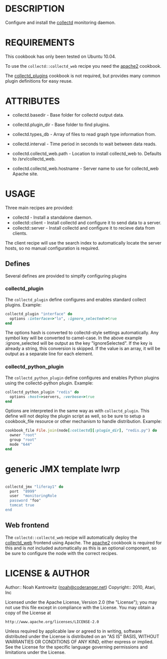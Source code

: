 # DESCRIPTION #

Configure and install the [collectd](http://collectd.org/) monitoring daemon.

# REQUIREMENTS #

This cookbook has only been tested on Ubuntu 10.04.

To use the `collectd::collectd_web` recipe you need the [apache2](https://github.com/opscode/cookbooks/tree/master/apache2) cookbook.

The [collectd_plugins](#) cookbook is not required, but provides many common plugin definitions for easy reuse.

# ATTRIBUTES #

* collectd.basedir - Base folder for collectd output data.
* collectd.plugin_dir - Base folder to find plugins.
* collectd.types_db - Array of files to read graph type information from.
* collectd.interval - Time period in seconds to wait between data reads.

* collectd.collectd_web.path - Location to install collectd_web to. Defaults to /srv/collectd_web.
* collectd.collectd_web.hostname - Server name to use for collectd_web Apache site.

# USAGE #

Three main recipes are provided:

* collectd - Install a standalone daemon.
* collectd::client - Install collectd and configure it to send data to a server.
* collectd::server - Install collectd and configure it to recieve data from clients.

The client recipe will use the search index to automatically locate the server hosts, so no manual configuration is required.

## Defines ##

Several defines are provided to simplfy configuring plugins

### collectd_plugin ###

The `collectd_plugin` define configures and enables standard collect plugins. Example:

```ruby
collectd_plugin "interface" do
  options :interface=>"lo", :ignore_selected=>true
end
```

The options hash is converted to collectd-style settings automatically. Any symbol key will be converted to camel-case. In the above example :ignore_selected will be output as the
key "IgnoreSelected". If the key is already a string, this conversion is skipped. If the value is an array, it will be output as a separate line for each element.

### collectd_python_plugin ###

The `collectd_python_plugin` define configures and enables Python plugins using the collectd-python plugin. Example:

```ruby
collectd_python_plugin "redis" do
  options :host=>servers, :verbose=>true
end
```

Options are interpreted in the same way as with `collectd_plugin`. This define will not deploy the plugin script as well, so be sure to setup a cookbook_file resource
or other mechanism to handle distribution. Example:

```ruby
cookbook_file File.join(node[:collectd][:plugin_dir], "redis.py") do
  owner "root"
  group "root"
  mode "644"
end
```

# generic JMX template lwrp #


```ruby

collectd_jmx "liferay1" do
  port  "8999"
  user  "monitoringRole
  password "foo"
  tomcat true
end

```


## Web frontend ##

The `collectd::collectd_web` recipe will automatically deploy the [collectd_web](https://github.com/httpdss/collectd-web) frontend using Apache. The 
[apache2](https://github.com/opscode/cookbooks/tree/master/apache2) cookbook is required for this and is *not* included automatically as this is an optional
component, so be sure to configure the node with the correct recipes.

# LICENSE & AUTHOR #

Author:: Noah Kantrowitz (<noah@coderanger.net>)
Copyright:: 2010, Atari, Inc

Licensed under the Apache License, Version 2.0 (the "License");
you may not use this file except in compliance with the License.
You may obtain a copy of the License at

    http://www.apache.org/licenses/LICENSE-2.0

Unless required by applicable law or agreed to in writing, software
distributed under the License is distributed on an "AS IS" BASIS,
WITHOUT WARRANTIES OR CONDITIONS OF ANY KIND, either express or implied.
See the License for the specific language governing permissions and
limitations under the License.
